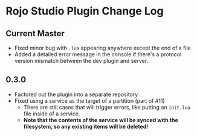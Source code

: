 # Rojo Studio Plugin Change Log

## Current Master
* Fixed minor bug with `.lua` appearing anywhere except the end of a file
* Added a detailed error message in the console if there's a protocol version mismatch between the dev plugin and server.

## 0.3.0
* Factored out the plugin into a separate repository
* Fixed using a service as the target of a partition (part of #11)
	* There are still cases that will trigger errors, like putting an `init.lua` file inside of a service.
	* **Note that the contents of the service will be synced with the filesystem, so any existing items will be deleted!**